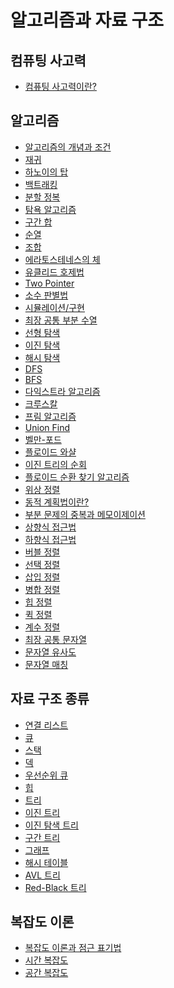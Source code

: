 # 알고리즘과 자료 구조
## 컴퓨팅 사고력
- [컴퓨팅 사고력이란?](./ComputationalThinking/CT.md)
## 알고리즘
- [알고리즘의 개념과 조건]() <!-- https://blog.naver.com/zenix4078/10455518 -->
- [재귀]()
- [하노이의 탑]()
- [백트래킹]()
- [분할 정복]()
- [탐욕 알고리즘]()
- [구간 합]()
- [순열]()
- [조합]()
- [에라토스테네스의 체]()
- [유클리드 호제법]()
- [Two Pointer]()
- [소수 판별법]()
- [시뮬레이션/구현]()
- [최장 공통 부분 수열]()
- [선형 탐색]()
- [이진 탐색]()
- [해시 탐색]()
- [DFS]()
- [BFS]()
- [다익스트라 알고리즘]()
- [크루스칼]()
- [프림 알고리즘]()
- [Union Find]() 
- [벨만-포드]()
- [플로이드 와샬]()
- [이진 트리의 순회]()
- [플로이드 순환 찾기 알고리즘]()
- [위상 정렬]()
- [동적 계획법이란?]()
- [부분 문제의 중복과 메모이제이션]()
- [상향식 접근법]()
- [하향식 접근법]()
- [버블 정렬]()
- [선택 정렬]()
- [삽입 정렬]()
- [병합 정렬]()
- [힙 정렬]()
- [퀵 정렬]()
- [계수 정렬]()
- [최장 공통 문자열]()
- [문자열 유사도]()
- [문자열 매칭]()
## 자료 구조 종류
- [연결 리스트]()
- [큐]()
- [스택]()
- [덱]()
- [우선순위 큐]()
- [힙]()
- [트리]()
- [이진 트리]()
- [이진 탐색 트리]()
- [구간 트리]()
- [그래프]()
- [해시 테이블]()
- [AVL 트리]()
- [Red-Black 트리](./DataStructure/RedBlackTree.md)
## 복잡도 이론
- [복잡도 이론과 점근 표기법]()
- [시간 복잡도]()
- [공간 복잡도]()